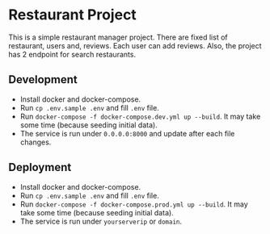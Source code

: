 # Restaurant Project
This is a simple restaurant manager project. There are fixed list of restaurant, users and, reviews. Each user can add 
reviews. Also, the project has 2 endpoint for search restaurants.

## Development
- Install docker and docker-compose.
- Run `cp .env.sample .env` and fill `.env` file.
- Run `docker-compose -f docker-compose.dev.yml up --build`. It may take some time (because seeding initial data).
- The service is run under `0.0.0.0:8000` and update after each file changes.

## Deployment
- Install docker and docker-compose.
- Run `cp .env.sample .env` and fill `.env` file.
- Run `docker-compose -f docker-compose.prod.yml up --build`. It may take some time (because seeding initial data).
- The service is run under `yourserverip` or `domain`.

[//]: # (## Rest API Documents)
[//]: # (- You can see api documentations under `/swagger` or `/redoc` urls.)
[//]: # (- Also, the pdf file `rest_apis_doc.pdf` is in the root of project.)

